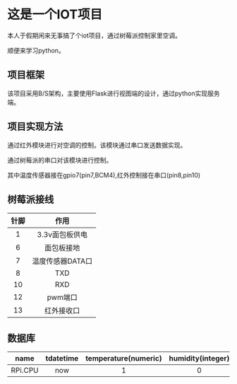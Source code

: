 # 这是一个IOT项目

本人于假期闲来无事搞了个iot项目，通过树莓派控制家里空调。

顺便来学习python。

## 项目框架

该项目采用B/S架构，主要使用Flask进行视图端的设计，通过python实现服务端。

## 项目实现方法

通过红外模块进行对空调的控制。该模块通过串口发送数据实现。

通过树莓派的串口对该模块进行控制。

其中温度传感器接在gpio7(pin7,BCM4),红外控制接在串口(pin8,pin10)

## 树莓派接线
|针脚|作用|
|:--:|:--:|
|1   |3.3v面包板供电|
|6   |面包板接地|
|7   |温度传感器DATA口|
|8   |TXD|
|10  |RXD|
|12  |pwm端口|
|13  |红外接收口|

## 数据库
|name|tdatetime|temperature(numeric)|humidity(integer)|
|:--:|:--:|:--:|:--:|
|RPi.CPU|now|1|0|